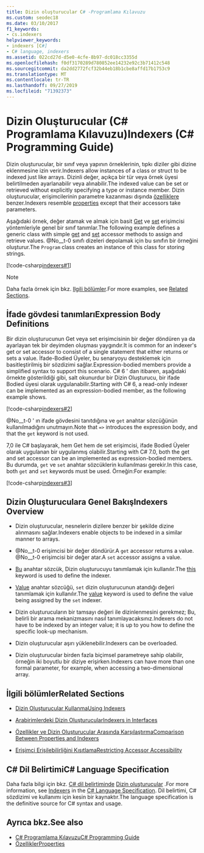 ```yaml
---
title: Dizin oluşturucular C# -Programlama Kılavuzu
ms.custom: seodec18
ms.date: 03/10/2017
f1_keywords:
- cs.indexers
helpviewer_keywords:
- indexers [C#]
- C# language, indexers
ms.assetid: 022cd27d-d5e0-4cfe-8b97-dc018cc3355d
ms.openlocfilehash: f0df3170289d780852ee14232e92c3b71412c548
ms.sourcegitcommit: da2dd2772fcf32b44eb18b1cbe8affd17b1753c9
ms.translationtype: MT
ms.contentlocale: tr-TR
ms.lasthandoff: 09/27/2019
ms.locfileid: "71392373"
---
```

# <a name="indexers-c-programming-guide"></a><span data-ttu-id="e343c-102">Dizin Oluşturucular (C# Programlama Kılavuzu)</span><span class="sxs-lookup"><span data-stu-id="e343c-102">Indexers (C# Programming Guide)</span></span>

<span data-ttu-id="e343c-103">Dizin oluşturucular, bir sınıf veya yapının örneklerinin, tıpkı diziler gibi dizine eklenmesine izin verir.</span><span class="sxs-lookup"><span data-stu-id="e343c-103">Indexers allow instances of a class or struct to be indexed just like arrays.</span></span> <span data-ttu-id="e343c-104">Dizinli değer, açıkça bir tür veya örnek üyesi belirtilmeden ayarlanabilir veya alınabilir.</span><span class="sxs-lookup"><span data-stu-id="e343c-104">The indexed value can be set or retrieved without explicitly specifying a type or instance member.</span></span> <span data-ttu-id="e343c-105">Dizin oluşturucular, erişimcilerinin parametre kazanması dışında [özelliklere](../classes-and-structs/properties.md) benzer.</span><span class="sxs-lookup"><span data-stu-id="e343c-105">Indexers resemble [properties](../classes-and-structs/properties.md) except that their accessors take parameters.</span></span>  

 <span data-ttu-id="e343c-106">Aşağıdaki örnek, değer atamak ve almak için basit [Get](../../language-reference/keywords/get.md) ve [set](../../language-reference/keywords/set.md) erişimcisi yöntemleriyle genel bir sınıf tanımlar.</span><span class="sxs-lookup"><span data-stu-id="e343c-106">The following example defines a generic class with simple [get](../../language-reference/keywords/get.md) and [set](../../language-reference/keywords/set.md) accessor methods to assign and retrieve values.</span></span> <span data-ttu-id="e343c-107">@No__t-0 sınıfı dizeleri depolamak için bu sınıfın bir örneğini oluşturur.</span><span class="sxs-lookup"><span data-stu-id="e343c-107">The `Program` class creates an instance of this class for storing strings.</span></span>  
  
 [!code-csharp[indexers#1](../../../../samples/snippets/csharp/programming-guide/indexers/indexer-1.cs)]  
  
> [!NOTE]
> <span data-ttu-id="e343c-108">Daha fazla örnek için bkz. [Ilgili bölümler](./index.md#BKMK_RelatedSections).</span><span class="sxs-lookup"><span data-stu-id="e343c-108">For more examples, see [Related Sections](./index.md#BKMK_RelatedSections).</span></span>  
  
## <a name="expression-body-definitions"></a><span data-ttu-id="e343c-109">İfade gövdesi tanımları</span><span class="sxs-lookup"><span data-stu-id="e343c-109">Expression Body Definitions</span></span>  
 
<span data-ttu-id="e343c-110">Bir dizin oluşturucunun Get veya set erişimcisinin bir değer döndüren ya da ayarlayan tek bir deyimden oluşması yaygındır.</span><span class="sxs-lookup"><span data-stu-id="e343c-110">It is common for an indexer's get or set accessor to consist of a single statement that either returns or sets a value.</span></span> <span data-ttu-id="e343c-111">İfade-Bodied Üyeler, bu senaryoyu desteklemek için basitleştirilmiş bir sözdizimi sağlar.</span><span class="sxs-lookup"><span data-stu-id="e343c-111">Expression-bodied members provide a simplified syntax to support this scenario.</span></span> <span data-ttu-id="e343c-112">C# 6 ' dan itibaren, aşağıdaki örnekte gösterildiği gibi, salt okunurdur bir Dizin Oluşturucu, bir ifade Bodied üyesi olarak uygulanabilir.</span><span class="sxs-lookup"><span data-stu-id="e343c-112">Starting with C# 6, a read-only indexer can be implemented as an expression-bodied member, as the following example shows.</span></span>

[!code-csharp[indexers#2](../../../../samples/snippets/csharp/programming-guide/indexers/indexer-2.cs)]  

<span data-ttu-id="e343c-113">@No__t-0 ' ın ifade gövdesini tanıtdığına ve `get` anahtar sözcüğünün kullanılmadığını unutmayın.</span><span class="sxs-lookup"><span data-stu-id="e343c-113">Note that `=>` introduces the expression body, and that the `get` keyword is not used.</span></span> 

<span data-ttu-id="e343c-114">7,0 ile C# başlayarak, hem Get hem de set erişimcisi, ifade Bodied Üyeler olarak uygulanan bir uygulanmış olabilir.</span><span class="sxs-lookup"><span data-stu-id="e343c-114">Starting with C# 7.0, both the get and set accessor can be an implemented as expression-bodied members.</span></span> <span data-ttu-id="e343c-115">Bu durumda, `get` ve `set` anahtar sözcüklerin kullanılması gerekir.</span><span class="sxs-lookup"><span data-stu-id="e343c-115">In this case, both `get` and `set` keywords must be used.</span></span> <span data-ttu-id="e343c-116">Örneğin:</span><span class="sxs-lookup"><span data-stu-id="e343c-116">For example:</span></span>

[!code-csharp[indexers#3](../../../../samples/snippets/csharp/programming-guide/indexers/indexer-3.cs)]  
  
## <a name="indexers-overview"></a><span data-ttu-id="e343c-117">Dizin Oluşturuculara Genel Bakış</span><span class="sxs-lookup"><span data-stu-id="e343c-117">Indexers Overview</span></span>  
  
- <span data-ttu-id="e343c-118">Dizin oluşturucular, nesnelerin dizilere benzer bir şekilde dizine alınmasını sağlar.</span><span class="sxs-lookup"><span data-stu-id="e343c-118">Indexers enable objects to be indexed in a similar manner to arrays.</span></span>  
  
- <span data-ttu-id="e343c-119">@No__t-0 erişimcisi bir değer döndürür.</span><span class="sxs-lookup"><span data-stu-id="e343c-119">A `get` accessor returns a value.</span></span> <span data-ttu-id="e343c-120">@No__t-0 erişimcisi bir değer atar.</span><span class="sxs-lookup"><span data-stu-id="e343c-120">A `set` accessor assigns a value.</span></span>  
  
- <span data-ttu-id="e343c-121">[Bu](../../language-reference/keywords/this.md) anahtar sözcük, Dizin oluşturucuyu tanımlamak için kullanılır.</span><span class="sxs-lookup"><span data-stu-id="e343c-121">The [this](../../language-reference/keywords/this.md) keyword is used to define the indexer.</span></span>  
  
- <span data-ttu-id="e343c-122">[Value](../../language-reference/keywords/value.md) anahtar sözcüğü, `set` dizin oluşturucunun atandığı değeri tanımlamak için kullanılır.</span><span class="sxs-lookup"><span data-stu-id="e343c-122">The [value](../../language-reference/keywords/value.md) keyword is used to define the value being assigned by the `set` indexer.</span></span>  
  
- <span data-ttu-id="e343c-123">Dizin oluşturucuların bir tamsayı değeri ile dizinlenmesini gerekmez; Bu, belirli bir arama mekanizmasını nasıl tanımlayacaksınız.</span><span class="sxs-lookup"><span data-stu-id="e343c-123">Indexers do not have to be indexed by an integer value; it is up to you how to define the specific look-up mechanism.</span></span>  
  
- <span data-ttu-id="e343c-124">Dizin oluşturucular aşırı yüklenebilir.</span><span class="sxs-lookup"><span data-stu-id="e343c-124">Indexers can be overloaded.</span></span>  
  
- <span data-ttu-id="e343c-125">Dizin oluşturucular birden fazla biçimsel parametreye sahip olabilir, örneğin iki boyutlu bir diziye erişirken.</span><span class="sxs-lookup"><span data-stu-id="e343c-125">Indexers can have more than one formal parameter, for example, when accessing a two-dimensional array.</span></span>  
  
## <a name="BKMK_RelatedSections"></a><span data-ttu-id="e343c-126">İlgili bölümler</span><span class="sxs-lookup"><span data-stu-id="e343c-126">Related Sections</span></span>  
  
- [<span data-ttu-id="e343c-127">Dizin Oluşturucular Kullanma</span><span class="sxs-lookup"><span data-stu-id="e343c-127">Using Indexers</span></span>](./using-indexers.md)  
  
- [<span data-ttu-id="e343c-128">Arabirimlerdeki Dizin Oluşturucular</span><span class="sxs-lookup"><span data-stu-id="e343c-128">Indexers in Interfaces</span></span>](./indexers-in-interfaces.md)  
  
- [<span data-ttu-id="e343c-129">Özellikler ve Dizin Oluşturucular Arasında Karşılaştırma</span><span class="sxs-lookup"><span data-stu-id="e343c-129">Comparison Between Properties and Indexers</span></span>](./comparison-between-properties-and-indexers.md)  
  
- [<span data-ttu-id="e343c-130">Erişimci Erişilebilirliğini Kısıtlama</span><span class="sxs-lookup"><span data-stu-id="e343c-130">Restricting Accessor Accessibility</span></span>](../classes-and-structs/restricting-accessor-accessibility.md)  
  
## <a name="c-language-specification"></a><span data-ttu-id="e343c-131">C# Dil Belirtimi</span><span class="sxs-lookup"><span data-stu-id="e343c-131">C# Language Specification</span></span>  

<span data-ttu-id="e343c-132">Daha fazla bilgi için bkz. [ C# dil belirtiminde](../../language-reference/language-specification/index.md) [Dizin oluşturucular](~/_csharplang/spec/classes.md#indexers) .</span><span class="sxs-lookup"><span data-stu-id="e343c-132">For more information, see [Indexers](~/_csharplang/spec/classes.md#indexers) in the [C# Language Specification](../../language-reference/language-specification/index.md).</span></span> <span data-ttu-id="e343c-133">Dil belirtimi, C# sözdizimi ve kullanımı için kesin bir kaynaktır.</span><span class="sxs-lookup"><span data-stu-id="e343c-133">The language specification is the definitive source for C# syntax and usage.</span></span>
  
## <a name="see-also"></a><span data-ttu-id="e343c-134">Ayrıca bkz.</span><span class="sxs-lookup"><span data-stu-id="e343c-134">See also</span></span>

- [<span data-ttu-id="e343c-135">C# Programlama Kılavuzu</span><span class="sxs-lookup"><span data-stu-id="e343c-135">C# Programming Guide</span></span>](../index.md)
- [<span data-ttu-id="e343c-136">Özellikler</span><span class="sxs-lookup"><span data-stu-id="e343c-136">Properties</span></span>](../classes-and-structs/properties.md)
